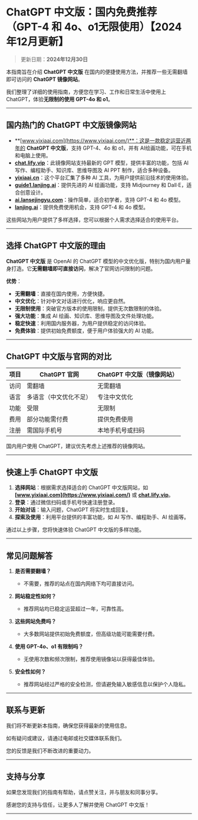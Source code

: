 # ChatGPT 中文版：国内免费推荐（GPT-4 和 4o、o1无限使用）【2024年12月更新】 

> 更新日期：**2024年12月30日**

本指南旨在介绍 **ChatGPT 中文版** 在国内的便捷使用方法，并推荐一些无需翻墙即可访问的 **ChatGPT 镜像网站**。

我们整理了详细的使用指南，方便您在学习、工作和日常生活中使用上 ChatGPT，体验**无限制的使用 GPT-4o 和 o1**。

---

## 国内热门的 ChatGPT 中文版镜像网站

- **[www.yixiaai.com](https://www.yixiaai.com/)**：这是一款稳定运营近两年的 **ChatGPT 中文版**，支持 GPT-4、4o 和 o1，并有 AI绘画功能，可在手机和电脑上使用。
- **[chat.lify.vip](https://chat.lify.vip/)**：此镜像网站支持最新的 GPT 模型，提供丰富的功能，包括 AI 写作、编程助手、知识库、思维导图及 AI PPT 制作，适合多种设备。
- **[yixiaai.cn](https://yixiaai.cn/)**：这个平台汇集了多种 AI 工具，为用户提供前沿技术的使用体验。
- **[guide1.lanjing.ai](https://guide1.lanjing.ai/)**：提供先进的 AI 绘画功能，支持 Midjourney 和 Dall·E，适合创意设计。
- **[ai.lansejingyu.com](https://ai.lansejingyu.com/)**：操作简单，适合初学者，支持 GPT-4 和 4o 模型。
- **[lanjing.ai](https://lanjing.ai/)**：提供免费使用机会，支持 GPT-4 和 4o 模型。

这些网站为用户提供了多样选择，您可以根据个人需求选择适合的使用平台。

---

## 选择 ChatGPT 中文版的理由

**ChatGPT 中文版** 是 OpenAI 的 ChatGPT 模型的中文优化版，特别为国内用户量身打造。它**无需翻墙即可直接访问**，解决了官网访问限制的问题。

**优势**：

- **无需翻墙**：直接在国内使用，方便快捷。
- **中文优化**：针对中文对话进行优化，响应更自然。
- **无限制使用**：突破官方版本的使用限制，提供无次数限制的体验。
- **强大功能**：集成 AI 绘画、知识库、思维导图及文件处理功能。
- **稳定快速**：利用国内服务器，为用户提供稳定的访问体验。
- **免费体验**：提供初始免费额度，便于用户体验强大的 AI 功能。

---

## ChatGPT 中文版与官网的对比

| 项目 | ChatGPT 官网 | ChatGPT 中文版（镜像网站）|
|------|--------------|--------------------------|
| 访问 | 需翻墙 | 无需翻墙 |
| 语言 | 多语言（中文优化不足） | 专注中文优化 |
| 功能 | 受限 | 无限制 |
| 费用 | 部分功能需付费 | 提供免费使用 |
| 注册 | 需国际手机号 | 本地手机号或扫码 |

国内用户使用 ChatGPT，建议优先考虑上述推荐的镜像网站。

---

## 快速上手 ChatGPT 中文版

1. **选择网站**：根据需求选择适合的 ChatGPT 中文版网站，如 **[www.yixiaai.com](https://www.yixiaai.com/)** 或 **[chat.lify.vip](https://chat.lify.vip/)**。
2. **登录**：通过微信扫码或手机号快速注册登录。
3. **开始对话**：输入问题，ChatGPT 将实时生成回复。
4. **探索及使用**：利用平台提供的丰富功能，如 AI 写作、编程助手、AI 绘画等。

通过以上步骤，您将快速体验 ChatGPT 中文版的多样功能。

---

## 常见问题解答

1. **是否需要翻墙？**
   - 不需要，推荐的站点在国内网络下均可直接访问。

2. **网站稳定性如何？**
   - 推荐网站均已稳定运营超过一年，可靠性高。

3. **这些网站免费吗？**
   - 大多数网站提供初始免费额度，但高级功能可能需要付费。

4. **使用 GPT-4o、o1 有限制吗？**
   - 无使用次数和频次限制，推荐使用镜像站以获得最佳体验。

5. **安全性如何？**
   - 推荐网站经过严格的安全检测，但请避免输入敏感信息以保护个人隐私。

---

## 联系与更新

我们将不断更新本指南，确保您获得最新的使用信息。

如有疑问或建议，请通过电邮或社交媒体联系我们。

您的反馈是我们不断改进的重要动力。

---

## 支持与分享

如果您发现我们的指南有帮助，请点赞关注，并与朋友和同事分享。

感谢您的支持与信任，让更多人了解并使用 ChatGPT 中文版！

---

